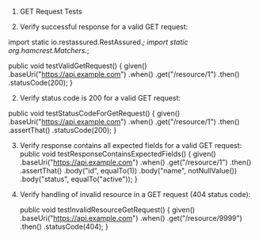 1. GET Request Tests

1. Verify successful response for a valid GET request:

import static io.restassured.RestAssured.*;
import static org.hamcrest.Matchers.*;

public void testValidGetRequest() {
    given()
        .baseUri("https://api.example.com")
    .when()
        .get("/resource/1")
    .then()
        .statusCode(200);
}

2. Verify status code is 200 for a valid GET request:

public void testStatusCodeForGetRequest() {
    given()
        .baseUri("https://api.example.com")
    .when()
        .get("/resource/1")
    .then()
        .assertThat()
        .statusCode(200);
}

3. Verify response contains all expected fields for a valid GET request:
   public void testResponseContainsExpectedFields() {
    given()
        .baseUri("https://api.example.com")
    .when()
        .get("/resource/1")
    .then()
        .assertThat()
        .body("id", equalTo(1))
        .body("name", notNullValue())
        .body("status", equalTo("active"));
}

4. Verify handling of invalid resource in a GET request (404 status code):

   public void testInvalidResourceGetRequest() {
    given()
        .baseUri("https://api.example.com")
    .when()
        .get("/resource/9999")
    .then()
        .statusCode(404);
}
